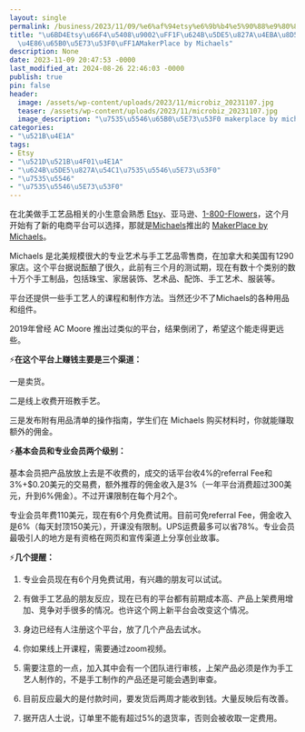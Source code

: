 ```yaml
---
layout: single
permalink: /business/2023/11/09/%e6%af%94etsy%e6%9b%b4%e5%90%88%e9%80%82%ef%bc%9f%e6%89%8b%e5%b7%a5%e8%89%ba%e4%ba%ba%e8%b5%9a%e9%92%b1%e6%9c%89%e4%ba%86%e6%96%b0%e5%b9%b3%e5%8f%b0%ef%bc%9amakerplace-by-michaels/
title: "\u6BD4Etsy\u66F4\u5408\u9002\uFF1F\u624B\u5DE5\u827A\u4EBA\u8D5A\u94B1\u6709\
  \u4E86\u65B0\u5E73\u53F0\uFF1AMakerPlace by Michaels"
description: None
date: 2023-11-09 20:47:53 -0000
last_modified_at: 2024-08-26 22:46:03 -0000
publish: true
pin: false
header:
  image: /assets/wp-content/uploads/2023/11/microbiz_20231107.jpg
  teaser: /assets/wp-content/uploads/2023/11/microbiz_20231107.jpg
  image_description: "\u7535\u5546\u65B0\u5E73\u53F0 makerplace by michaels"
categories:
- "\u521B\u4E1A"
tags:
- Etsy
- "\u521D\u521B\u4F01\u4E1A"
- "\u624B\u5DE5\u827A\u54C1\u7535\u5546\u5E73\u53F0"
- "\u7535\u5546"
- "\u7535\u5546\u5E73\u53F0"
---
```

在北美做手工艺品相关的小生意会熟悉 [Etsy](https://www.etsy.com/)、亚马逊、[1-800-Flowers](https://www.1800flowers.com)，这个月开始有了新的电商平台可以选择，那就是[Michaels](https://michaels.com)推出的 [MakerPlace by Michaels](https://www.michaels.com/makerplace)。

Michaels 是北美规模很大的专业艺术与手工艺品零售商，在加拿大和美国有1290家店。这个平台据说酝酿了很久，此前有三个月的测试期，现在有数十个类别的数十万个手工制品，包括珠宝、家居装饰、艺术品、配饰、手工艺术、服装等。

平台还提供一些手工艺人的课程和制作方法。当然还少不了Michaels的各种用品和组件。

2019年曾经 AC Moore 推出过类似的平台，结果倒闭了，希望这个能走得更远些。

⚡**在这个平台上赚钱主要是三个渠道：**

一是卖货。

二是线上收费开班教手艺。

三是发布附有用品清单的操作指南，学生们在 Michaels 购买材料时，你就能赚取额外的佣金。

⚡**基本会员和专业会员两个级别：**

基本会员把产品放放上去是不收费的，成交的话平台收4%的referral Fee和3%+$0.20美元的交易费，额外推荐的佣金收入是3%（一年平台消费超过300美元，升到6%佣金）。不过开课限制在每个月2个。

专业会员年费110美元，现在有6个月免费试用。目前可免referral Fee，佣金收入是6%（每天封顶150美元），开课没有限制。UPS运费最多可以省78%。专业会员最吸引人的地方是有资格在网页和宣传渠道上分享创业故事。

⚡**几个提醒：**

  1. 专业会员现在有6个月免费试用，有兴趣的朋友可以试试。

  2. 有做手工艺品的朋友反应，现在已有的平台都有前期成本高、产品上架费用增加、竞争对手很多的情况。也许这个网上新平台会改变这个情况。

  3. 身边已经有人注册这个平台，放了几个产品去试水。

  4. 你如果线上开课程，需要通过zoom视频。

  5. 需要注意的一点，加入其中会有一个团队进行审核，上架产品必须是作为手工艺人制作的，不是手工制作的产品还是可能会遇到审查。

  6. 目前反应最大的是付款时间，要发货后两周才能收到钱。大量反映后有改善。

  7. 据开店人士说，订单里不能有超过5%的退货率，否则会被收取一定费用。
